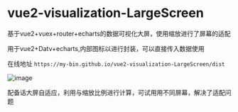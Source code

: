 # vue2-visualization-LargeScreen

基于vue2+vuex+router+echarts的数据可视化大屏，使用缩放进行了屏幕的适配

用于vue2+Datv+echarts,内部图标以进行封装，可以直接传入数据使用

在线地址 `https://my-bin.github.io/vue2-visualization-LargeScreen/dist`

![image](https://github.com/My-bin/vue2-visualization-LargeScreen/assets/112331060/208ac88e-72ef-4d96-bbe7-b746e433cfab)

配备话大屏自适应，利用与缩放比例进行计算，可试用用不同屏幕，解决了适配问题

